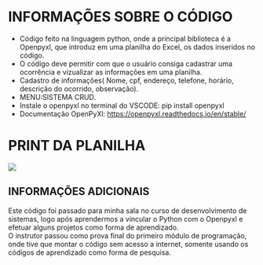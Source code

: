 # INFORMAÇÕES SOBRE O CÓDIGO
* Código feito na linguagem python, onde a principal biblioteca é a Openpyxl, que introduz em uma planilha do Excel, os dados inseridos no código.
* O código deve permitir com que o usuário consiga cadastrar uma ocorrência e vizualizar as informações em uma planilha.
* Cadastro de informações( Nome, cpf, endereço, telefone, horário, descrição do ocorrido, observação).
* MENU:SISTEMA CRUD.
* Instale o openpyxl no terminal do VSCODE: pip install openpyxl
* Documentação OpenPyXl: https://openpyxl.readthedocs.io/en/stable/

# PRINT DA PLANILHA
<img src="https://github.com/DevSharkMT/CADASTRO-DE-DADOS-PESSOAIS/assets/155767351/6cca94b8-c8b2-4362-a0da-a326e08c2696">

<br>

## INFORMAÇÕES ADICIONAIS
Este código foi passado para minha sala no curso de desenvolvimento de sistemas, logo após aprendermos a vincular o Python com o Openpyxl e efetuar alguns projetos como forma de aprendizado. <br>
O instrutor passou como prova final do primeiro módulo de programação, onde tive que montar o código sem acesso a internet, somente usando os códigos de aprendizado como forma de pesquisa.
